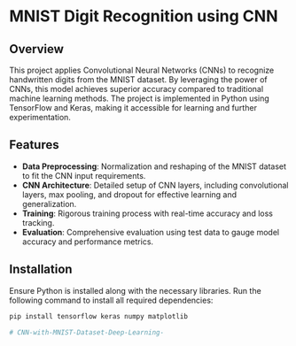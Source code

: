 # MNIST Digit Recognition using CNN

## Overview
This project applies Convolutional Neural Networks (CNNs) to recognize handwritten digits from the MNIST dataset. By leveraging the power of CNNs, this model achieves superior accuracy compared to traditional machine learning methods. The project is implemented in Python using TensorFlow and Keras, making it accessible for learning and further experimentation.

## Features
- **Data Preprocessing**: Normalization and reshaping of the MNIST dataset to fit the CNN input requirements.
- **CNN Architecture**: Detailed setup of CNN layers, including convolutional layers, max pooling, and dropout for effective learning and generalization.
- **Training**: Rigorous training process with real-time accuracy and loss tracking.
- **Evaluation**: Comprehensive evaluation using test data to gauge model accuracy and performance metrics.

## Installation
Ensure Python is installed along with the necessary libraries. Run the following command to install all required dependencies:
```bash
pip install tensorflow keras numpy matplotlib

#   C N N - w i t h - M N I S T - D a t a s e t - D e e p - L e a r n i n g -  
 